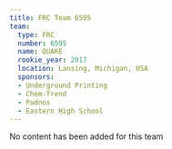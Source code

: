 ```yaml
---
title: FRC Team 6595
team:
  type: FRC
  number: 6595
  name: QUAKE
  rookie_year: 2017
  location: Lansing, Michigan, USA
  sponsors:
  - Underground Printing
  - Chem-Trend
  - Padnos
  - Eastern High School
---
```


No content has been added for this team